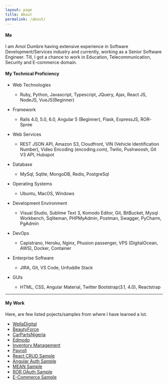 ```yaml
---
layout: page
title: About
permalink: /about/
---
```

<!-- 
This is the base Jekyll theme. You can find out more info about customizing your Jekyll theme, as well as basic Jekyll usage documentation at [jekyllrb.com](https://jekyllrb.com/)-->
#### Me

I am Amol Dumbre having extensive experience in Software Development/Services industry and currently, working as a Senior Software Engineer. Till, I got a chance to work in Education, Telecommunication, Security and E-commerce domain.

#### My Technical Proficiency
- Web Technologies 
  - Ruby, Python, Javascript, Typescript, JQuery, Ajax, React JS, NodeJS, VueJS(Beginner)


- Framework 
	- Rails 4.0, 5.0, 6.0, Angular 5 (Beginner), Flask, ExpressJS, ROR-Spree


- Web Services
	- REST JSON API, Amazon S3, Cloudfront, VIN (Vehicle Identification Number), Video Encoding (encoding.com), Twilio, Pushwoosh, Git V3 API, Hubspot


- Database 
	- MySql, Sqlite, MongoDB, Redis, PostgreSql


- Operating Systems 
	- Ubuntu, MacOS, Windows


- Development Environment
	- Visual Studio, Sublime Text 3, Komodo Editor, Git, BitBucket, Mysql Workbench, Sqliteman, PHPMyAdmin, Postman, Swagger, PyCharm, PgAdmin


- DevOps 
	- Capistrano, Heroku, Nginx, Phusion passenger, VPS (DigitalOcean, AWS), Docker, Container


- Enterprise Software
	- JIRA, Git, VS Code, Unfuddle Stack

- GUIs 
	- HTML, CSS, Angular Material, Twitter Bootstrap(3.1, 4.0), Reactstrap

****


#### My Work
Here, are few listed pojects/samples from where I have learned a lot.
- [WellaDigital](https://welladigital.com)
- [BeautyForce](https://beautyforce.ca/)
- [CarPartsNigeria](https://carpartsnigeria.com)
- [Edmodo](https://edmodo.com)
- [Inventory Management](https://inventory-management-a.herokuapp.com/)
- [Payroll](https://payroll-a.herokuapp.com)
- [React CRUD Sample](https://react-crud-node.herokuapp.com/)
- [Angular Auth Sample](https://auth-angular5-node.herokuapp.com)
- [MEAN Sample](https://angular5-crud-http-node.herokuapp.com)
- [ROR OAuth Sample](http://kanakatestapp.herokuapp.com/)
- [E-Commerce Sample](http://mystore-a.herokuapp.com/)

